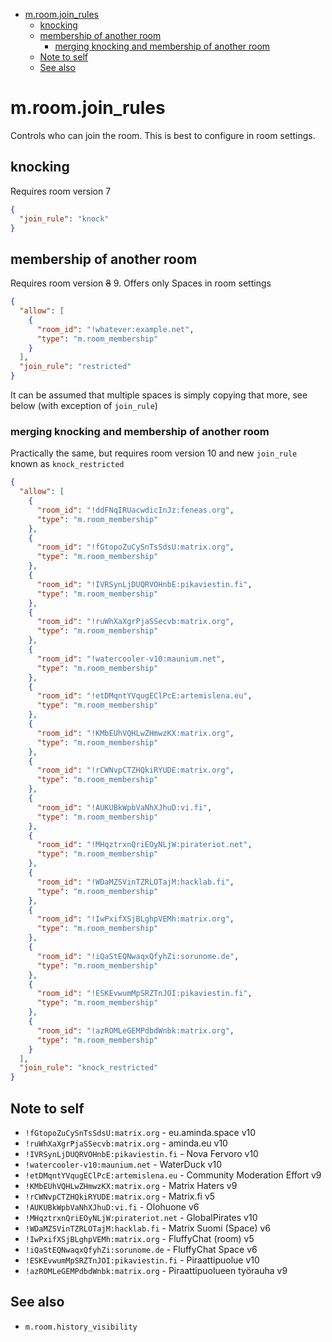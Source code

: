 <!-- @format -->

<!-- START doctoc generated TOC please keep comment here to allow auto update -->
<!-- DON'T EDIT THIS SECTION, INSTEAD RE-RUN doctoc TO UPDATE -->

- [m.room.join_rules](#mroomjoin_rules)
  - [knocking](#knocking)
  - [membership of another room](#membership-of-another-room)
    - [merging knocking and membership of another room](#merging-knocking-and-membership-of-another-room)
  - [Note to self](#note-to-self)
  - [See also](#see-also)

<!-- END doctoc generated TOC please keep comment here to allow auto update -->

# m.room.join_rules

Controls who can join the room. This is best to configure in room settings.

## knocking

Requires room version 7

```json
{
  "join_rule": "knock"
}
```

## membership of another room

Requires room version <del>8</del> 9. Offers only Spaces in room settings

```json
{
  "allow": [
    {
      "room_id": "!whatever:example.net",
      "type": "m.room_membership"
    }
  ],
  "join_rule": "restricted"
}
```

It can be assumed that multiple spaces is simply copying that more, see below
(with exception of `join_rule`)

### merging knocking and membership of another room

Practically the same, but requires room version 10 and new `join_rule` known
as `knock_restricted`

```json
{
  "allow": [
    {
      "room_id": "!ddFNqIRUacwdicInJz:feneas.org",
      "type": "m.room_membership"
    },
    {
      "room_id": "!fGtopoZuCySnTsSdsU:matrix.org",
      "type": "m.room_membership"
    },
    {
      "room_id": "!IVRSynLjDUQRVOHnbE:pikaviestin.fi",
      "type": "m.room_membership"
    },
    {
      "room_id": "!ruWhXaXgrPjaSSecvb:matrix.org",
      "type": "m.room_membership"
    },
    {
      "room_id": "!watercooler-v10:maunium.net",
      "type": "m.room_membership"
    },
    {
      "room_id": "!etDMqntYVqugEClPcE:artemislena.eu",
      "type": "m.room_membership"
    },
    {
      "room_id": "!KMbEUhVQHLwZHmwzKX:matrix.org",
      "type": "m.room_membership"
    },
    {
      "room_id": "!rCWNvpCTZHQkiRYUDE:matrix.org",
      "type": "m.room_membership"
    },
    {
      "room_id": "!AUKUBkWpbVaNhXJhuD:vi.fi",
      "type": "m.room_membership"
    },
    {
      "room_id": "!MHqztrxnQriEOyNLjW:pirateriot.net",
      "type": "m.room_membership"
    },
    {
      "room_id": "!WDaMZSVinTZRLOTajM:hacklab.fi",
      "type": "m.room_membership"
    },
    {
      "room_id": "!IwPxifXSjBLghpVEMh:matrix.org",
      "type": "m.room_membership"
    },
    {
      "room_id": "!iQaStEQNwaqxQfyhZi:sorunome.de",
      "type": "m.room_membership"
    },
    {
      "room_id": "!ESKEvwumMpSRZTnJOI:pikaviestin.fi",
      "type": "m.room_membership"
    },
    {
      "room_id": "!azROMLeGEMPdbdWnbk:matrix.org",
      "type": "m.room_membership"
    }
  ],
  "join_rule": "knock_restricted"
}
```

## Note to self

- `!fGtopoZuCySnTsSdsU:matrix.org` - eu.aminda.space v10
- `!ruWhXaXgrPjaSSecvb:matrix.org` - aminda.eu v10
- `!IVRSynLjDUQRVOHnbE:pikaviestin.fi` - Nova Fervoro v10
- `!watercooler-v10:maunium.net` - WaterDuck v10
- `!etDMqntYVqugEClPcE:artemislena.eu` - Community Moderation Effort v9
- `!KMbEUhVQHLwZHmwzKX:matrix.org` - Matrix Haters v9
- `!rCWNvpCTZHQkiRYUDE:matrix.org` - Matrix.fi v5
- `!AUKUBkWpbVaNhXJhuD:vi.fi` - Olohuone v6
- `!MHqztrxnQriEOyNLjW:pirateriot.net` - GlobalPirates v10
- `!WDaMZSVinTZRLOTajM:hacklab.fi` - Matrix Suomi (Space) v6
- `!IwPxifXSjBLghpVEMh:matrix.org` - FluffyChat (room) v5
- `!iQaStEQNwaqxQfyhZi:sorunome.de` - FluffyChat Space v6
- `!ESKEvwumMpSRZTnJOI:pikaviestin.fi` - Piraattipuolue v10
- `!azROMLeGEMPdbdWnbk:matrix.org` - Piraattipuolueen työrauha v9

## See also

- `m.room.history_visibility`
